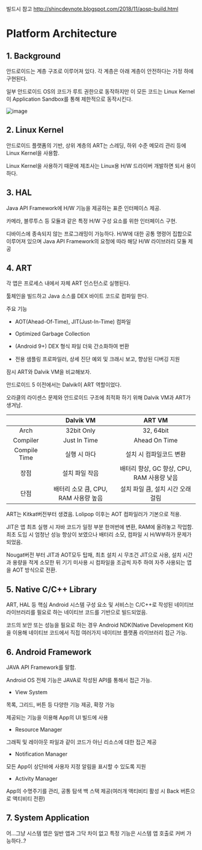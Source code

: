 빌드시 참고 http://shincdevnote.blogspot.com/2018/11/aosp-build.html

# Platform Architecture

## 1. Background

안드로이드는 계층 구조로 이루어져 있다. 각 계층은 아래 계층이 안전하다는 가정 하에 구현된다.

일부 안드로이드 OS의 코드가 루트 권한으로 동작하지만 이 모든 코드는 Linux Kernel이 Application Sandbox를 통해 제한적으로 동작시킨다.

![image](https://developer.android.com/guide/platform/images/android-stack_2x.png?hl=ko)

## 2. Linux Kernel

안드로이드 플랫폼의 기반, 상위 계층의 ART는 스레딩, 하위 수준 메모리 관리 등에 Linux Kernel을 사용함.

Linux Kernel을 사용하기 때문에 제조사는 Linux용 H/W 드라이버 개발하면 되서 용이하다.

## 3. HAL

Java API Framework에 H/W 기능을 제공하는 표준 인터페이스 제공.

카메라, 블루투스 등 모듈과 같은 특정 H/W 구성 요소를 위한 인터페이스 구현. 

디바이스에 종속되지 않는 프로그래밍이 가능하다. H/W에 대한 공통 명령어 집합으로 이루어져 있으며 Java API Framework의 요청에 따라 해당 H/W 라이브러리 모듈 제공

## 4. ART

각 앱은 프로세스 내에서 자체 ART 인스턴스로 실행된다.

툴체인을 빌드하고 Java 소스를 DEX 바이트 코드로 컴파일 한다.

주요 기능

- AOT(Ahead-Of-Time), JIT(Just-In-Time) 컴파일

- Optimized Garbage Collection

- (Android 9+) DEX 형식 파일 더욱 간소화하여 번환

- 전용 샘플링 프로파일러, 상세 진단 예외 및 크래시 보고, 향상된 디버깅 지원

잠시 ART와 Dalvik VM을 비교해보자.

안드로이드 5 이전에서는 Dalvik이 ART 역할이었다.

오라클의 라이센스 문제와 안드로이드 구조에 최적화 하기 위해 Dalvik VM과 ART가 생겨남.

||Dalvik VM| ART VM|
|:-:|:--:|:--:|
|Arch|32bit Only|32, 64bit|
|Compiler|Just In Time|Ahead On Time|
|Compile Time|실행 시 마다|설치 시 컴파일코드 변환|
|장점|설치 파일 작음|배터리 향상, GC 향상, CPU, RAM 사용량 낮음|
|단점|배터리 소모 큼, CPU, RAM 사용량 높음|설치 파일 큼, 설치 시간 오래 걸림|

ART는 Kitkat버전부터 생겼음. Lolipop 이후는 AOT 컴파일러가 기본으로 적용.

JIT은 앱 최초 실행 시 자바 코드가 일정 부분 한꺼번에 변환, RAM에 올려놓고 작업함. 최초 도입 시 엄청난 성능 향상이 보였으나 배터리 소모, 컴파일 시 H/W부하가 문제가 되었음.

Nougat버전 부터 JIT과 AOT모두 탑재, 최초 설치 시 무조건 JIT으로 사용, 설치 시간과 용량을 적게 소모한 뒤 기기 미사용 시 컴파일을 조금씩 자주 하여 자주 사용되는 앱을 AOT 방식으로 전환.


## 5. Native C/C++ Library

ART, HAL 등 핵심 Android 시스템 구성 요소 및 서비스는 C/C++로 작성된 네이티브 라이브러리를 필요로 하는 네이티브 코드를 기반으로 빌드되었음.

코드의 보안 또는 성능을 필요로 하는 경우 Android NDK(Native Development Kit)을 이용해 네이티브 코드에서 직접 여러가지 네이티브 플랫폼 라이브러리 접근 가능.

## 6. Android Framework

JAVA API Framework를 말함.

Android OS 전체 기능은 JAVA로 작성된 API를 통해서 접근 가능.

- View System

목록, 그리드, 버튼 등 다양한 기능 제공, 확장 가능

제공되는 기능을 이용해 App의 UI 빌드에 사용

- Resource Manager

그래픽 및 레이아웃 파일과 같이 코드가 아닌 리소스에 대한 접근 제공

- Notification Manager

모든 App이 상단바에 사용자 지정 알림을 표시할 수 있도록 지원

- Activity Manager

App의 수명주기를 관리, 공통 탐색 백 스택 제공(여러개 액티비티 활성 시 Back 버튼으로 액티비티 전환)

## 7. System Application

어...그냥 시스템 앱은 일반 앱과 그닥 차이 없고 특정 기능은 시스템 앱 호출로 커버 가능하다..?